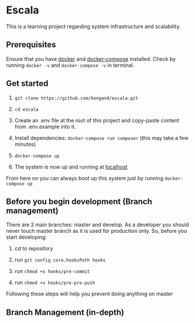 # Escala

This is a learning project regarding system infrastructure and scalability.

## Prerequisites

Ensure that you have [docker](https://www.docker.com/) and [docker-compose](https://docs.docker.com/compose/overview/) installed.
Check by running `docker -v` and `docker-compose -v` in terminal.

## Get started

1) `git clone https://github.com/kongand/escala.git`

2) `cd escala`

3) Create an .env file at the root of this project and copy-paste content from .env.example into it.

4) Install dependencies: `docker-compose run composer` (this may take a few minutes)

5) `docker-compose up`

6) The system is now up and running at [localhost](http://localhost)

From here on you can always boot up this system just by running `docker-compose up`

## Before you begin development (Branch management)

There are 2 main branches: master and develop. As a developer you should never touch master branch as it is used for production only. So, before you start developing:

1) cd to repository

2) run `git config core.hooksPath hooks`

3) run `chmod +x hooks/pre-commit`

4) run `chmod +x hooks/pre-pre-push`

Following these steps will help you prevent doing anything on master

## Branch Management (in-depth)

<!-- Branches -->
<!-- Purpose w Branches -->
<!-- hooks explained -->
